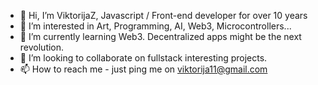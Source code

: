 - 👋 Hi, I’m ViktorijaZ, Javascript / Front-end developer for over 10 years
- 👀 I’m interested in Art, Programming, AI, Web3, Microcontrollers...
- 🌱 I’m currently learning Web3. Decentralized apps might be the next revolution. 
- 💞️ I’m looking to collaborate on fullstack interesting projects. 
- 📫 How to reach me - just ping me on viktorija11@gmail.com

<!---
viktorijaz/viktorijaz is a ✨ special ✨ repository because its `README.md` (this file) appears on your GitHub profile.
You can click the Preview link to take a look at your changes.
--->



